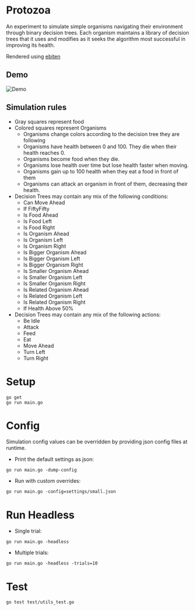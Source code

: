 # Protozoa
An experiment to simulate simple organisms navigating their environment through binary decision trees. Each organism maintains a library of decision trees that it uses and modifies as it seeks the algorithm most successful in improving its health.

Rendered using [ebiten](https://github.com/hajimehoshi/ebiten)

## Demo
![Demo](https://user-images.githubusercontent.com/3377325/165461211-7025ac40-121f-4fbf-a068-e9eabc054dac.gif)

## Simulation rules

- Gray squares represent food
- Colored squares represent Organisms
  - Organisms change colors according to the decision tree they are following
  - Organisms have health between 0 and 100. They die when their health reaches 0.
  - Organisms become food when they die.
  - Organisms lose health over time but lose health faster when moving.
  - Organisms gain up to 100 health when they eat a food in front of them
  - Organisms can attack an organism in front of them, decreasing their health.
- Decision Trees may contain any mix of the following conditions:
    - Can Move Ahead
    - If FiftyFifty
    - Is Food Ahead
    - Is Food Left
    - Is Food Right
    - Is Organism Ahead
    - Is Organism Left
    - Is Organism Right
    - Is Bigger Organism Ahead
    - Is Bigger Organism Left
    - Is Bigger Organism Right
    - Is Smaller Organism Ahead
    - Is Smaller Organism Left
    - Is Smaller Organism Right
    - Is Related Organism Ahead
    - Is Related Organism Left
    - Is Related Organism Right
    - If Health Above 50%
- Decision Trees may contain any mix of the following actions:
    - Be Idle
    - Attack
    - Feed
    - Eat
    - Move Ahead
    - Turn Left
    - Turn Right
  
# Setup
```
go get
go run main.go
```

# Config
Simulation config values can be overridden by providing json config files at runtime.
- Print the default settings as json:
```
go run main.go -dump-config
```
- Run with custom overrides:
```
go run main.go -config=settings/small.json
```

# Run Headless
- Single trial:
```
go run main.go -headless
```
- Multiple trials:
```
go run main.go -headless -trials=10
```

# Test
```
go test test/utils_test.go
```
